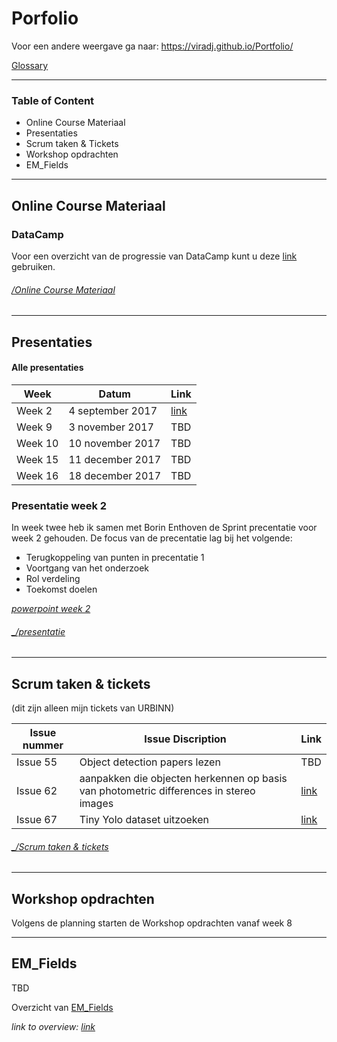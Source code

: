 # Porfolio 

Voor een andere weergave ga naar: https://viradj.github.io/Portfolio/ 

[Glossary](https://drive.google.com/open?id=1T6SjqoIwcnKSawCsKNcVKFhOjxyqTFTCHt-RJHc6fOY)

-------------------------------

### Table of Content

- Online Course Materiaal
- Presentaties
- Scrum taken & Tickets
- Workshop opdrachten
- EM_Fields

--------------------------------------------------------------------




## Online Course Materiaal

### DataCamp
Voor een overzicht van de progressie van DataCamp kunt u deze [link](https://github.com/Viradj/Portfolio/blob/master/Online%20Course%20Materiaal/DataCamp.md) gebruiken. 


###### [_/Online Course Materiaal_](https://github.com/Viradj/Portfolio-ADS/tree/master/Online%20Course%20Materiaal)

---------------------------------------------------------------------





## Presentaties

#### Alle presentaties

| Week | Datum | Link |
|----------|----------|--------|
|Week 2|4 september 2017| [link](https://github.com/Viradj/Portfolio-ADS/blob/master/Presentatie/Sprint%201%20%5Bweek%202%5D%20(powerpoint%202)%20-%20EM_Fields.pdf) |
|Week 9|3 november 2017| TBD|
|Week 10|10 november 2017| TBD|
|Week 15|11 december 2017| TBD|
|Week 16|18 december 2017| TBD|


### Presentatie week 2

In week twee heb ik samen met Borin Enthoven de Sprint precentatie voor week 2 gehouden. 
De focus van de precentatie lag bij het volgende:
- Terugkoppeling van punten in precentatie 1 
- Voortgang van het onderzoek
- Rol verdeling
- Toekomst doelen

[_powerpoint week 2_](https://github.com/Viradj/Portfolio-ADS/blob/master/Precentatie/Sprint%201%20%5Bweek%202%5D%20(powerpoint%202)%20-%20EM_Fields.pdf)


###### [_/presentatie](https://github.com/Viradj/Portfolio-ADS/tree/master/Presentatie)

-----------------------------------------------------------------------------------


## Scrum taken & tickets
(dit zijn alleen mijn tickets van URBINN) 



| Issue nummer | Issue Discription | Link |
| -------------|--------------|------|
| Issue 55 | Object detection papers lezen | TBD |
| Issue 62     | aanpakken die objecten herkennen op basis van photometric differences in stereo images  |[link](https://github.com/Viradj/Portfolio/blob/master/Scrum%20taken%20%26%20Tickets/Issue%2062%20-%20aanpakken%20die%20objecten%20herkennen%20op%20basis%20van%20photometric%20differences%20in%20stereo%20images/Issue%2062%20-%20photometric%20differen.pdf)      |
| Issue 67     | Tiny Yolo dataset uitzoeken  |[link](https://github.com/Viradj/Portfolio/blob/master/Scrum%20taken%20%26%20Tickets/Issue%2067%20-%20Tiny%20Yolo%20dataset%20uitzoeken/Issue%2067%20-%20Tiny%20YOLO%20datasets%20.pdf)      |



###### [_/Scrum taken & tickets](https://github.com/Viradj/Portfolio-ADS/tree/master/Scrum%20taken%20%26%20Tickets)

------------------------------------------------------------------------------------------

## Workshop opdrachten

Volgens de planning starten de Workshop opdrachten vanaf week 8




---------------------------------------------------------------------------------------------


## EM_Fields

TBD

Overzicht van [EM_Fields](https://github.com/Viradj/Portfolio-ADS/blob/master/EM-Fields/README.md) 

_link to overview: [link](https://github.com/Viradj/Portfolio-ADS/tree/master/EM-Fields)_






